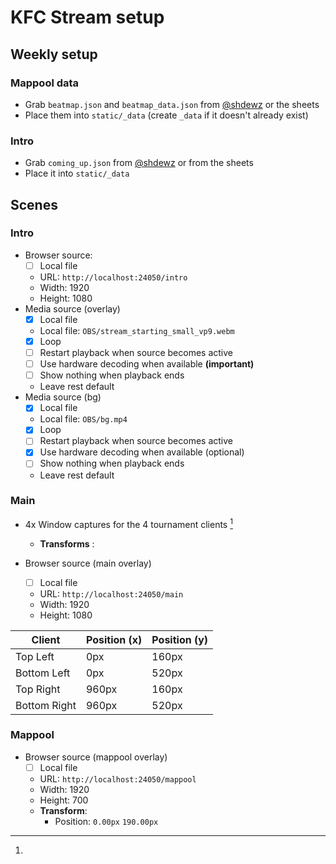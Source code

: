 # KFC Stream setup

## Weekly setup
### Mappool data
- Grab `beatmap.json` and `beatmap_data.json` from [@shdewz](https://github.com/shdewz) or the sheets
- Place them into `static/_data` (create `_data` if it doesn't already exist)

### Intro
- Grab `coming_up.json` from [@shdewz](https://github.com/shdewz) or from the sheets
- Place it into `static/_data`

## Scenes
### Intro

- Browser source:
  - [ ] Local file 
  - URL: `http://localhost:24050/intro`
  - Width: 1920
  - Height: 1080
- Media source (overlay)
  - [x] Local file
  - Local file: `OBS/stream_starting_small_vp9.webm`
  - [x] Loop
  - [ ] Restart playback when source becomes active
  - [ ] Use hardware decoding when available **(important)**
  - [ ] Show nothing when playback ends
  - Leave rest default
- Media source (bg)
  - [x] Local file
  - Local file: `OBS/bg.mp4`
  - [x] Loop
  - [ ] Restart playback when source becomes active
  - [x] Use hardware decoding when available (optional)
  - [ ] Show nothing when playback ends
  - Leave rest default

### Main
- 4x Window captures for the 4 tournament clients [^tctransforms]
  - **Transforms** :

- Browser source (main overlay)
  - [ ] Local file
  - URL: `http://localhost:24050/main`
  - Width: 1920
  - Height: 1080

[^tctransforms]: 

| Client       | Position (x) | Position (y) |
|--------------|--------------|--------------| 
| Top Left     | 0px          | 160px        |
| Bottom Left  | 0px          | 520px        |
| Top Right    | 960px        | 160px        |
| Bottom Right | 960px        | 520px        |


### Mappool
- Browser source (mappool overlay)
  - [ ] Local file
  - URL: `http://localhost:24050/mappool`
  - Width: 1920
  - Height: 700
  - **Transform**:
    - Position: `0.00px` `190.00px`
  
